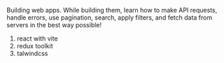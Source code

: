 <!-- CodeAlong with JavaScript Mastery -->

Building web apps. While building them, learn how to make API requests, handle errors, use pagination, search, apply filters, and fetch data from servers in the best way possible!

<!-- Tools Used -->
1) react with vite
2) redux toolkit
3) talwindcss
